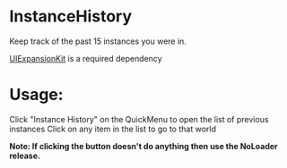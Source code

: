 # InstanceHistory

Keep track of the past 15 instances you were in.

[UIExpansionKit](https://github.com/knah/VRCMods]) is a required dependency

# Usage:

Click "Instance History" on the QuickMenu to open the list of previous instances
Click on any item in the list to go to that world

**Note: If clicking the button doesn't do anything then use the NoLoader release.**
